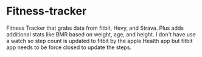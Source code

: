 # Fitness-tracker
Fitness Tracker that grabs data from fitbit, Hevy, and Strava. Plus adds additional stats like BMR based on weight, age, and height. 
I don't have use a watch so step count is updated to fitbit by the apple Health app but fitbit app needs to be force closed to update the steps. 

